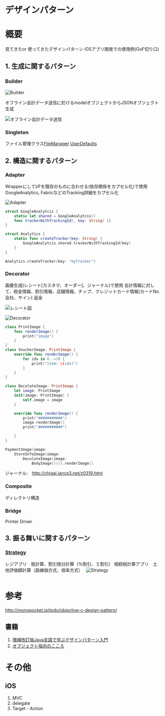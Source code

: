 # デザインパターン

# 概要
見てきたor 使ってきたデザインパターン
iOSアプリ開発での使用例(GoF切り口)

## 1. 生成に関するパターン
### Builder　
![Builder](img/640px-Builder_UML_class_diagram.svg.png)

オフライン会計データ送信に於けるmodelオブジェクトからJSONオブジェクト生成

![オフライン会計データ送信](img/offlineCheckDto.png)

### Singleton
ファイル管理クラス[FileManager](https://developer.apple.com/documentation/foundation/filemanager)
 [UserDefaults](https://developer.apple.com/documentation/tvmljs/userdefaults)

## 2. 構造に関するパターン
### Adapter
WrapperにしてI/Fを既存のものに合わせる(依存関係をカプセル化)で使用 GoogleAnalytics, FabricなどのTracking詳細をカプセル化

![Adapter](img/640px-Adapter_using_delegation_UML_class_diagram.svg.png)
```swift
struct GoogleAnalytcis {
    static let shared = GoogleAnalytcis()
    func trackerWithTrackingId(_ key: String) {}
}

struct Analytics {
    static func createTracker(key: String) {
        GoogleAnalytcis.shared.trackerWithTrackingId(key)
    }
}

Analytics.createTracker(key: "myTracker")
```

### Decorator
画像生成(レシート[カスタマ、オーダー]、ジャーナル)で使用
会計情報に対して、税金情報、割引情報、店舗情報、チップ、クレジットカード情報(カードNo. 会社、サイン)
返金


![レシート図](img/receipt.png)


![Decorator](img/606px-Decorator_UML_class_diagram.svg.png)

```swift
class PrintImage {
    func renderImage() {
        print("image")
    }
}
class VoucherImage: PrintImage {
    override func renderImage() {
        for idx in 0..<10 {
            print("item: \(idx)")
        }
    }
}

class DecolateImage: PrintImage {
    let image: PrintImage
    init(image: PrintImage) {
        self.image = image
    }

    override func renderImage() {
        print("###########")
        image.renderImage()
        print("###########")

    }
}

PaymentImage(image:
    StoreInfoImage(image:
        DecolateImage(image:
            BodyImage()))).renderImage()
```
ジャーナル:　http://chigai.lance3.net/z0319.html

### Composite
ディレクトリ構造

### Bridge
Printer Driver

## 3. 振る舞いに関するパターン

### [Strategy](https://ja.wikipedia.org/wiki/Strategy_パターン#/media/File:StrategyPatternClassDiagram.svg)
レジアプリ　税計算、割引按分計算（％割引、＄割引）
相続税計算アプリ　土地評価額計算（路線価方式、倍率方式）　
![Strategy](img/640px-StrategyPatternClassDiagram.svg.png)

```swift

```

# 参考
http://monopocket.jp/todo/objective-c-design-pattern/
## 書籍
1. [増補改訂版Java言語で学ぶデザインパターン入門](https://www.amazon.co.jp/%E5%A2%97%E8%A3%9C%E6%94%B9%E8%A8%82%E7%89%88Java%E8%A8%80%E8%AA%9E%E3%81%A7%E5%AD%A6%E3%81%B6%E3%83%87%E3%82%B6%E3%82%A4%E3%83%B3%E3%83%91%E3%82%BF%E3%83%BC%E3%83%B3%E5%85%A5%E9%96%80-%E7%B5%90%E5%9F%8E-%E6%B5%A9/dp/4797327030)
2. [オブジェクト指向のこころ](https://www.amazon.co.jp/オブジェクト指向のこころ-SOFTWARE-PATTERNS-アラン-シャロウェイ/dp/4621066048/ref=sr_1_1?s=books&ie=UTF8&qid=1502236388&sr=1-1&keywords=オブジェクト指向のこころ)

# その他
## iOS
1. MVC
2. delegate
3. Target - Action
